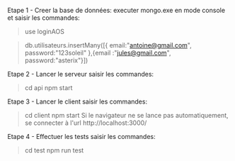 Etape 1 - Creer la base de données:
executer mongo.exe en mode console et saisir les commandes:
>use loginAOS

>db.utilisateurs.insertMany([{ email:"antoine@gmail.com", password:"123soleil" },{email :"jules@gmail.com", password:"asterix"}])

Etape 2 - Lancer le serveur
saisir les commandes:
> cd api
> npm start

Etape 3 - Lancer le client
saisir les commandes:
> cd client
> npm start
Si le navigateur ne se lance pas automatiquement, se connecter à l'url http://localhost:3000/

Etape 4 - Effectuer les tests
saisir les commandes:
>cd test
>npm run test
